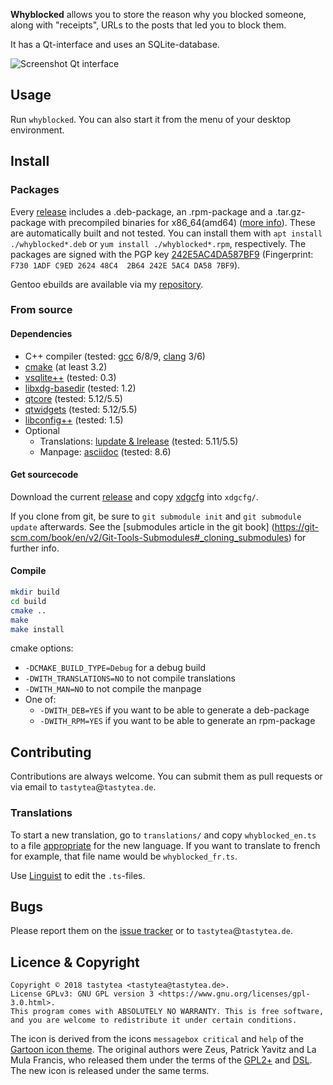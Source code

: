 **Whyblocked** allows you to store the reason why you blocked someone, along
with "receipts", URLs to the posts that led you to block them.

It has a Qt-interface and uses an SQLite-database.

![Screenshot Qt interface](https://doc.schlomp.space/whyblocked/whyblocked_screenshot.png)

## Usage

Run `whyblocked`. You can also start it from the menu of your desktop
environment.

## Install

### Packages

Every [release](https://schlomp.space/tastytea/whyblocked/releases) includes
a .deb-package, an .rpm-package and a .tar.gz-package with precompiled binaries
for x86_64(amd64) ([more info](https://schlomp.space/tastytea/whyblocked/wiki/Binary-Packages)). These are automatically built and not tested. You can install
them with `apt install ./whyblocked*.deb` or `yum install ./whyblocked*.rpm`,
respectively. The packages are signed with the PGP key
[242E5AC4DA587BF9](https://tastytea.de/tastytea_autosign.asc)
(Fingerprint: `F730 1ADF C9ED 2624 48C4  2B64 242E 5AC4 DA58 7BF9`).

Gentoo ebuilds are available via my
[repository](https://schlomp.space/tastytea/overlay).

### From source

#### Dependencies

* C++ compiler (tested: [gcc](https://gcc.gnu.org/) 6/8/9,
  [clang](https://llvm.org/) 3/6)
* [cmake](https://cmake.org/) (at least 3.2)
* [vsqlite++](http://vsqlite.virtuosic-bytes.com/) (tested: 0.3)
* [libxdg-basedir](http://repo.or.cz/w/libxdg-basedir.git) (tested: 1.2)
* [qtcore](https://www.qt.io/) (tested: 5.12/5.5)
* [qtwidgets](https://www.qt.io/) (tested: 5.12/5.5)
* [libconfig++](https://github.com/hyperrealm/libconfig) (tested: 1.5)
* Optional
    * Translations: [lupdate & lrelease](http://doc.qt.io/qt-5/linguist-manager.html) (tested: 5.11/5.5)
    * Manpage: [asciidoc](http://asciidoc.org/) (tested: 8.6)

#### Get sourcecode

Download the current
[release](https://schlomp.space/tastytea/whyblocked/releases) and copy
[xdgcfg](https://schlomp.space/tastytea/xdgcfg) into `xdgcfg/`.

If you clone from git, be sure to `git submodule init` and
`git submodule update` afterwards. See the [submodules article in the git book]
(https://git-scm.com/book/en/v2/Git-Tools-Submodules#_cloning_submodules) for
further info.

#### Compile

``` zsh
mkdir build
cd build
cmake ..
make
make install
```

cmake options:
* `-DCMAKE_BUILD_TYPE=Debug` for a debug build
* `-DWITH_TRANSLATIONS=NO` to not compile translations
* `-DWITH_MAN=NO` to not compile the manpage
* One of:
    * `-DWITH_DEB=YES` if you want to be able to generate a deb-package
    * `-DWITH_RPM=YES` if you want to be able to generate an rpm-package

## Contributing

Contributions are always welcome. You can submit them as pull requests or via
email to `tastytea`@`tastytea.de`.

### Translations

To start a new translation, go to `translations/` and copy `whyblocked_en.ts` to
a file [appropriate](https://en.wikipedia.org/wiki/ISO_3166-1_alpha-2#Officially_assigned_code_elements)
for the new language. If you want to translate to french for example, that file
name would be `whyblocked_fr.ts`.

Use [Linguist](http://doc.qt.io/qt-5/qtlinguist-index.html) to edit the
`.ts`-files.

## Bugs

Please report them on the
[issue tracker](https://schlomp.space/tastytea/whyblocked/issues) or to
`tastytea`@`tastytea.de`.

## Licence & Copyright

``` plain
Copyright © 2018 tastytea <tastytea@tastytea.de>.
License GPLv3: GNU GPL version 3 <https://www.gnu.org/licenses/gpl-3.0.html>.
This program comes with ABSOLUTELY NO WARRANTY. This is free software,
and you are welcome to redistribute it under certain conditions.
```

The icon is derived from the icons `messagebox critical` and `help` of the
[Gartoon icon theme](https://commons.wikimedia.org/wiki/Gartoon_icons). The
original authors were Zeus, Patrick Yavitz and La Mula Francis, who released
them under the terms of the
[GPL2+](https://www.gnu.org/licenses/old-licenses/gpl-2.0.html) and
[DSL](http://www.fsf.org/licensing/licenses/dsl.html). The new icon is released
under the same terms.
